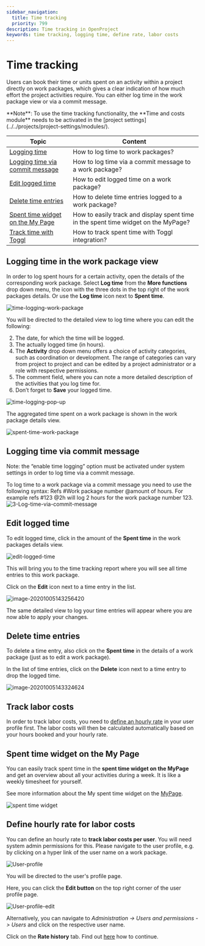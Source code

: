 ```yaml
---
sidebar_navigation:
  title: Time tracking
  priority: 799
description: Time tracking in OpenProject
keywords: time tracking, logging time, define rate, labor costs
---
```


# Time tracking

Users can book their time or units spent on an activity within a project directly on work packages,  which gives a clear indication of how much effort the project activities require. You can either log time in the work package view or via a commit message.

<div class="alert alert-info" role="alert">
**Note**: To use the time tracking functionality, the **Time and costs module** needs to be activated in the [project settings](../../projects/project-settings/modules/).
</div>


| Topic                                                        | Content                                                      |
| ------------------------------------------------------------ | ------------------------------------------------------------ |
| [Logging time](#logging-time-in-the-work-package-view)       | How to log time to work packages?                            |
| [Logging time via commit message](#logging-time-via-commit-message) | How to log time via a commit message to a work package?      |
| [Edit logged time](#edit-logged-time)                        | How to edit logged time on a work package?                   |
| [Delete time entries](#delete-time-entries)                  | How to delete time entries logged to a work package?         |
| [Spent time widget on the My Page](#spent-time-widget-on-the-my-page) | How to easily track and display spent time in the spent time widget on the MyPage? |
| [Track time with Toggl](./toggl-integration)                 | How to track spent time with Toggl integration?              |


## Logging time in the work package view

In order to log spent hours for a certain activity, open the details of the corresponding work package. Select **Log time** from the **More functions** drop down menu, the icon with the three dots in the top right of the work packages details. Or use the **Log time** icon next to **Spent time**.

![time-logging-work-package](time-logging-work-package.png)

You will be directed to the detailed view to log time where you can edit the following:

2. The date, for which the time will be logged.
3. The actually logged time (in hours).
4. The **Activity** drop down menu offers a choice of activity  categories, such as coordination or development. The range of categories can vary from project to project and can be edited by a project  administrator or a role with respective permissions.
4. The comment field, where you can note a more detailed description of the activities that you log time for.
5. Don’t forget to **Save** your logged time.

![time-logging-pop-up](time-logging-pop-up.png)

The aggregated time spent on a work package is shown in the work package details view.

![spent-time-work-package](spent-time-work-package.png)

## Logging time via commit message

Note: the “enable time logging” option must be activated under system settings in order to log time via a commit message.

To log time to a work package via a commit message you need to use  the following syntax: Refs #Work package number @amount of hours. For  example refs #123 @2h will log 2 hours for the work package number 123.![3-Log-time-via-commit-message](3-Log-time-via-commit-message.png)

## Edit logged time

To edit logged time, click in the amount of the **Spent time** in the work packages details view.

![edit-logged-time](edit-logged-time-1305994.png)

This will bring you to the time tracking report where you will see all time entries to this work package.

Click on the **Edit** icon next to a time entry in the list.

![image-20201005143256420](image-20201005143256420.png)

The same detailed view to log your time entries will appear where you are now able to apply your changes.

## Delete time entries

To delete a time entry, also click on the **Spent time** in the details of a work package (just as to edit a work package).

In the list of time entries, click on the **Delete** icon next to a time entry to drop the logged time.

![image-20201005143324624](image-20201005143324624.png)



## Track labor costs

In order to track labor costs, you need to [define an hourly rate](#define-hourly-rate-for-labor-costs) in your user profile first. The labor costs will then be calculated automatically  based on your hours booked and your hourly rate.

## Spent time widget on the My Page

You can easily track spent time in the **spent time widget on the MyPage** and get an overview about all your activities during a week. It is like a weekly timesheet for yourself.

See more information about the My spent time widget on the [MyPage](../../../getting-started/my-page/#my-spent-time-widget).

![spent time widget](image-20200211160311662.png)

## Define hourly rate for labor costs

You can define an hourly rate to **track labor costs per user**. You will need system admin permissions for this. Please navigate to the user profile, e.g. by clicking on a hyper link of the user name on a work package.

 ![User-profile](User-profile.png)

You will be directed to the user's profile page.

Here, you can click the **Edit button** on the top right corner of the user profile page.

 ![User-profile-edit](User-profile-edit.png)

Alternatively, you can navigate to *Administration -> Users and permissions -> Users* and click on the respective user name.

Click on the **Rate history** tab. Find out [here](../../../system-admin-guide/users-permissions/users/#rate-history) how to continue. 